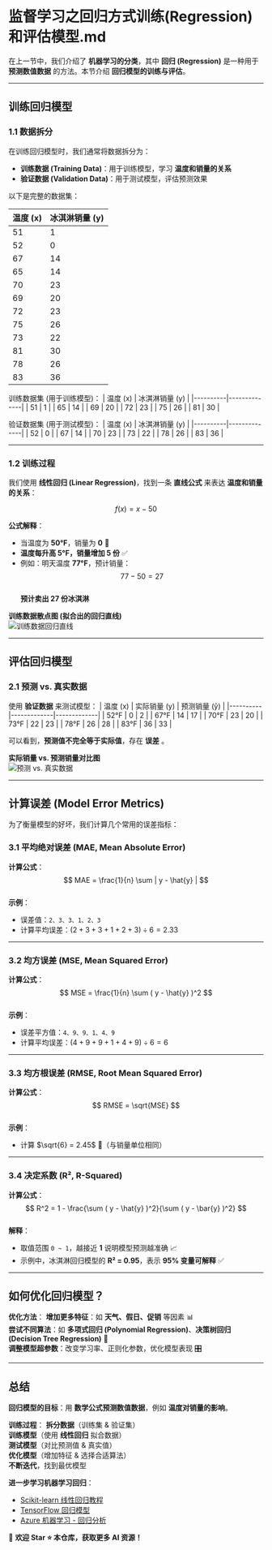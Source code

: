 # 监督学习之回归方式训练(Regression)和评估模型.md

在上一节中，我们介绍了 **机器学习的分类**，其中 **回归 (Regression)** 是一种用于 **预测数值数据** 的方法。本节介绍 **回归模型的训练与评估**。  

---

## 训练回归模型  

### 1.1 数据拆分  

在训练回归模型时，我们通常将数据拆分为：
- **训练数据 (Training Data)**：用于训练模型，学习 **温度和销量的关系** 
- **验证数据 (Validation Data)**：用于测试模型，评估预测效果

以下是完整的数据集：  

| 温度 (x) | 冰淇淋销量 (y) |
|----------|--------------|
| 51       | 1            |
| 52       | 0            |
| 67       | 14           |
| 65       | 14           |
| 70       | 23           |
| 69       | 20           |
| 72       | 23           |
| 75       | 26           |
| 73       | 22           |
| 81       | 30           |
| 78       | 26           |
| 83       | 36           |

训练数据集 (用于训练模型)：
| 温度 (x) | 冰淇淋销量 (y) |
|----------|--------------|
| 51       | 1            |
| 65       | 14           |
| 69       | 20           |
| 72       | 23           |
| 75       | 26           |
| 81       | 30           |

验证数据集 (用于测试模型)：
| 温度 (x) | 冰淇淋销量 (y) |
|----------|--------------|
| 52       | 0            |
| 67       | 14           |
| 70       | 23           |
| 73       | 22           |
| 78       | 26           |
| 83       | 36           |

---

### 1.2 训练过程  

我们使用 **线性回归 (Linear Regression)**，找到一条 **直线公式** 来表达 **温度和销量的关系**：  

$$ f(x) = x - 50 $$  

**公式解释**：
- 当温度为 **50°F**，销量为 **0** 🍦  
- **温度每升高 5°F，销量增加 5 份** ✅  
- 例如：明天温度 **77°F**，预计销量：
  $$ 77 - 50 = 27 $$  
  **预计卖出 27 份冰淇淋**  

**训练数据散点图 (拟合出的回归直线)**  
![训练数据回归直线](/learning-notes/materials/file-141FWCsheofPiCLEMyXanp.jpg)  

---

## 评估回归模型  

### 2.1 预测 vs. 真实数据  

使用 **验证数据** 来测试模型：
| 温度 (x) | 实际销量 (y) | 预测销量 (ŷ) |
|----------|-------------|-------------|
| 52°F     | 0          | 2          |
| 67°F     | 14         | 17         |
| 70°F     | 23         | 20         |
| 73°F     | 22         | 23         |
| 78°F     | 26         | 28         |
| 83°F     | 36         | 33         |

可以看到，**预测值不完全等于实际值**，存在 **误差** 。  

**实际销量 vs. 预测销量对比图**  
![预测 vs. 真实数据](/learning-notes/materials/file-V8dyh1y83s3KPSEW4uxZvb.jpg)  

---

## 计算误差 (Model Error Metrics)  

为了衡量模型的好坏，我们计算几个常用的误差指标：  

### 3.1 **平均绝对误差 (MAE, Mean Absolute Error)**  
**计算公式**：
$$ MAE = \frac{1}{n} \sum | y - \hat{y} | $$  
**示例**：
- 误差值：`2、3、3、1、2、3`  
- 计算平均误差：$(2+3+3+1+2+3) ÷ 6 = 2.33$  

---

### 3.2 **均方误差 (MSE, Mean Squared Error)**  
**计算公式**：
$$ MSE = \frac{1}{n} \sum ( y - \hat{y} )^2 $$  
**示例**：
- 误差平方值：`4、9、9、1、4、9`  
- 计算平均误差：$(4+9+9+1+4+9) ÷ 6 = 6$  

---

### 3.3 **均方根误差 (RMSE, Root Mean Squared Error)**  
**计算公式**：
$$ RMSE = \sqrt{MSE} $$  
**示例**：
- 计算 $\sqrt{6} = 2.45$ 🍦（与销量单位相同）  

---

### 3.4 **决定系数 (R², R-Squared)**  
**计算公式**：
$$ R^2 = 1 - \frac{\sum ( y - \hat{y} )^2}{\sum ( y - \bar{y} )^2} $$  
**解释**：
- 取值范围 `0 ~ 1`，越接近 **1** 说明模型预测越准确 📈  
- 示例中，冰淇淋回归模型的 **R² = 0.95**，表示 **95% 变量可解释** ✅  

---

## 如何优化回归模型？  

**优化方法**：
**增加更多特征**：如 **天气、假日、促销** 等因素 📊  
**尝试不同算法**：如 **多项式回归 (Polynomial Regression)**、**决策树回归 (Decision Tree Regression)** 🌳  
**调整模型超参数**：改变学习率、正则化参数，优化模型表现 🎛  

---

## 总结  

**回归模型的目标**：用 **数学公式预测数值数据**，例如 **温度对销量的影响**。  

**训练过程**：
**拆分数据**（训练集 & 验证集）  
**训练模型**（使用 **线性回归** 拟合数据）  
**测试模型**（对比预测值 & 真实值）  
**优化模型**（增加特征 & 选择合适算法）  
**不断迭代**，找到最优模型 

**进一步学习机器学习回归**：
- [Scikit-learn 线性回归教程](https://scikit-learn.org/stable/modules/linear_model.html)  
- [TensorFlow 回归模型](https://www.tensorflow.org/tutorials/keras/regression)  
- [Azure 机器学习 - 回归分析](https://learn.microsoft.com/en-us/azure/machine-learning/how-to-train-regression-model)  

📢 **欢迎 Star ⭐ 本仓库，获取更多 AI 资源！**

